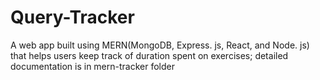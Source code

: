 # Query-Tracker

A web app built using MERN(MongoDB, Express. js, React, and Node. js) that helps users keep track of duration spent on exercises;
detailed documentation is in mern-tracker folder
